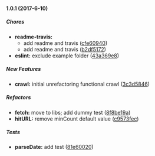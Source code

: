 #### 1.0.1 (2017-6-10)

##### Chores

* **readme-travis:**
  * add readme and travis ([cfe60940](https://github.com/eFishery/wpi-kkp-crawler/commit/cfe6094012fa1031034ad69a02da63cb91fe63bd))
  * add readme and travis ([b2df5172](https://github.com/eFishery/wpi-kkp-crawler/commit/b2df51728e07a8cfe08f3bc717c8e2321df12b5a))
* **eslint:** exclude example folder ([43a369e8](https://github.com/eFishery/wpi-kkp-crawler/commit/43a369e84e019b48023075f62c73867e9b1e5d0a))

##### New Features

* **crawl:** initial unrefactoring functional crawl ([3c3d5846](https://github.com/eFishery/wpi-kkp-crawler/commit/3c3d58469638af237ac95a08ae27d92ae72961e4))

##### Refactors

* **fetch:** move to libs; add dummy test ([8f8be19a](https://github.com/eFishery/wpi-kkp-crawler/commit/8f8be19a7fd703cddd52f5c1471ed85958d9435b))
* **hitURL:** remove minCount default value ([c9573fec](https://github.com/eFishery/wpi-kkp-crawler/commit/c9573fec988ab9505b9392dbb5e7f9e642b5c3ae))

##### Tests

* **parseDate:** add test ([81e60020](https://github.com/eFishery/wpi-kkp-crawler/commit/81e600207bfd15e5dd2d993afaef36969707d605))

